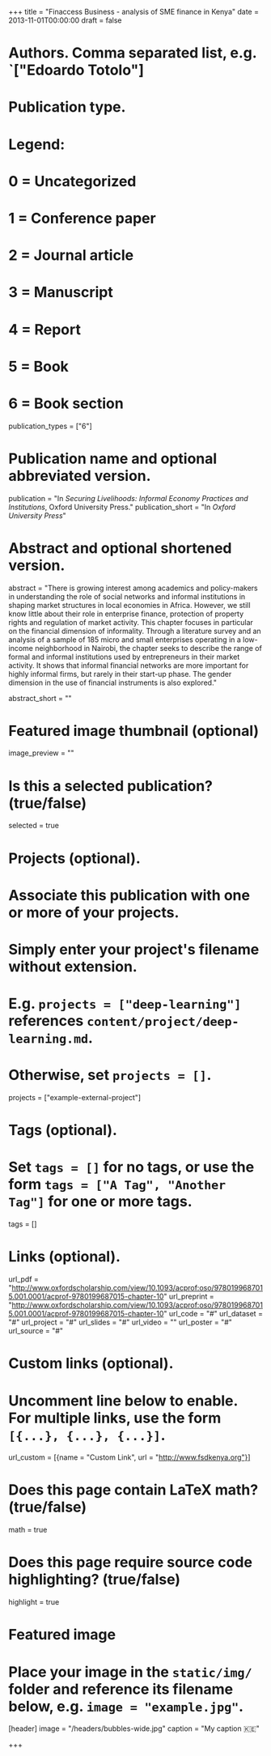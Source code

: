 +++
title = "Finaccess Business - analysis of SME finance in Kenya"
date = 2013-11-01T00:00:00
draft = false

# Authors. Comma separated list, e.g. `["Edoardo Totolo"]

# Publication type.
# Legend:
# 0 = Uncategorized
# 1 = Conference paper
# 2 = Journal article
# 3 = Manuscript
# 4 = Report
# 5 = Book
# 6 = Book section
publication_types = ["6"]

# Publication name and optional abbreviated version.
publication = "In *Securing Livelihoods: Informal Economy Practices and Institutions*, Oxford University Press."
publication_short = "In *Oxford University Press*"

# Abstract and optional shortened version.
abstract = "There is growing interest among academics and policy-makers in understanding the role of social networks and informal institutions in shaping market structures in local economies in Africa. However, we still know little about their role in enterprise finance, protection of property rights and regulation of market activity. This chapter focuses in particular on the financial dimension of informality. Through a literature survey and an analysis of a sample of 185 micro and small enterprises operating in a low-income neighborhood in Nairobi, the chapter seeks to describe the range of formal and informal institutions used by entrepreneurs in their market activity. It shows that informal financial networks are more important for highly informal firms, but rarely in their start-up phase. The gender dimension in the use of financial instruments is also explored."

abstract_short = ""

# Featured image thumbnail (optional)
image_preview = ""

# Is this a selected publication? (true/false)
selected = true

# Projects (optional).
#   Associate this publication with one or more of your projects.
#   Simply enter your project's filename without extension.
#   E.g. `projects = ["deep-learning"]` references `content/project/deep-learning.md`.
#   Otherwise, set `projects = []`.
projects = ["example-external-project"]

# Tags (optional).
#   Set `tags = []` for no tags, or use the form `tags = ["A Tag", "Another Tag"]` for one or more tags.
tags = []

# Links (optional).
url_pdf = "http://www.oxfordscholarship.com/view/10.1093/acprof:oso/9780199687015.001.0001/acprof-9780199687015-chapter-10"
url_preprint = "http://www.oxfordscholarship.com/view/10.1093/acprof:oso/9780199687015.001.0001/acprof-9780199687015-chapter-10"
url_code = "#"
url_dataset = "#"
url_project = "#"
url_slides = "#"
url_video = ""
url_poster = "#"
url_source = "#"

# Custom links (optional).
#   Uncomment line below to enable. For multiple links, use the form `[{...}, {...}, {...}]`.
url_custom = [{name = "Custom Link", url = "http://www.fsdkenya.org"}]

# Does this page contain LaTeX math? (true/false)
math = true

# Does this page require source code highlighting? (true/false)
highlight = true

# Featured image
# Place your image in the `static/img/` folder and reference its filename below, e.g. `image = "example.jpg"`.
[header]
image = "/headers/bubbles-wide.jpg"
caption = "My caption :kenya:"

+++



